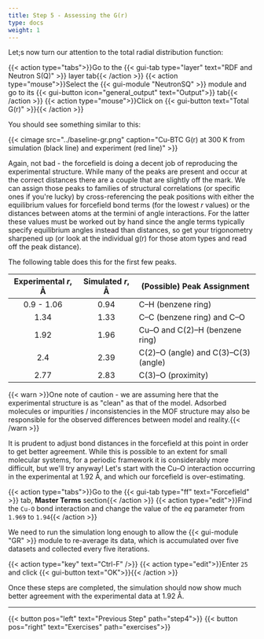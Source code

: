 ```yaml
---
title: Step 5 - Assessing the G(r)
type: docs
weight: 1
---
```


Let;s now turn our attention to the total radial distribution function:

{{< action type="tabs">}}Go to the {{< gui-tab type="layer" text="RDF and Neutron S(Q)" >}} layer tab{{< /action >}}
{{< action type="mouse">}}Select the {{< gui-module "NeutronSQ" >}} module and go to its {{< gui-button icon="general_output" text="Output">}} tab{{< /action >}}
{{< action type="mouse">}}Click on {{< gui-button text="Total G(r)" >}}{{< /action >}}

You should see something similar to this:

{{< cimage src="../baseline-gr.png" caption="Cu-BTC G(r) at 300 K from simulation (black line) and experiment (red line)" >}}

Again, not bad - the forcefield is doing a decent job of reproducing the experimental structure. While many of the peaks are present and occur at the correct distances there are a couple that are slightly off the mark. We can assign those peaks to families of structural correlations (or specific ones if you're lucky) by cross-referencing the peak positions with either the equilibrium values for forcefield bond terms (for the lowest $r$ values) or the distances between atoms at the termini of angle interactions. For the latter these values must be worked out by hand since the angle terms typically specify equilibrium angles instead than distances, so get your trigonometry sharpened up (or look at the individual g(r) for those atom types and read off the peak distance).

The following table does this for the first few peaks.

|Experimental $r$, &#8491;|Simulated $r$, &#8491;|(Possible) Peak Assignment|
|:----------:|:--------:|---------|
|0.9 - 1.06|0.94|C&ndash;H (benzene ring)|
|1.34|1.33|C&ndash;C (benzene ring) and C&ndash;O|
|1.92|1.96|Cu&ndash;O and C(2)&ndash;H (benzene ring)|
|2.4|2.39|C(2)&ndash;O (angle) and C(3)&ndash;C(3) (angle)|
|2.77|2.83|C(3)&ndash;O (proximity)|

{{< warn >}}One note of caution - we are assuming here that the experimental structure is as "clean" as that of the model. Adsorbed molecules or impurities / inconsistencies in the MOF structure may also be responsible for the observed differences between model and reality.{{< /warn >}}

It is prudent to adjust bond distances in the forcefield at this point in order to get better agreement. While this is possible to an extent for small molecular systems, for a periodic framework it is considerably more difficult, but we'll try anyway! Let's start with the Cu&ndash;O interaction occurring in the experimental at 1.92 &#8491;, and which our forcefield is over-estimating.

{{< action type="tabs">}}Go to the {{< gui-tab type="ff" text="Forcefield" >}} tab, **Master Terms** section{{< /action >}}
{{< action type="edit">}}Find the `Cu-O` bond interaction and change the value of the _eq_ parameter from `1.969` to `1.94`{{< /action >}}

We need to run the simulation long enough to allow the {{< gui-module "GR" >}} module to re-average its data, which is accumulated over five datasets and collected every five iterations.

{{< action type="key" text="Ctrl-F" />}}
{{< action type="edit">}}Enter `25` and click {{< gui-button text="OK">}}{{< /action >}}

Once these steps are completed, the simulation should now show much better agreement with the experimental data at 1.92 &#8491;.

 * * *
{{< button pos="left" text="Previous Step" path="step4">}}
{{< button pos="right" text="Exercises" path="exercises">}}
